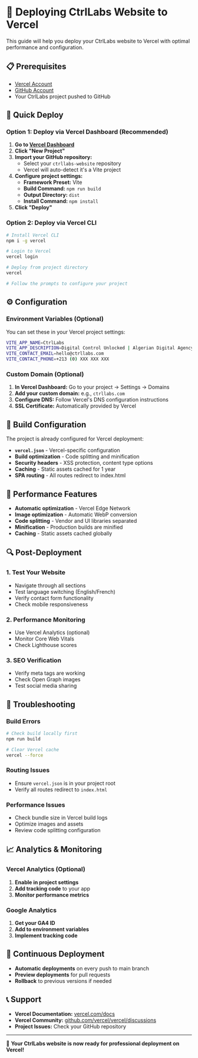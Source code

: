 # 🚀 Deploying CtrlLabs Website to Vercel

This guide will help you deploy your CtrlLabs website to Vercel with optimal performance and configuration.

## 📋 Prerequisites

- [Vercel Account](https://vercel.com/signup)
- [GitHub Account](https://github.com)
- Your CtrlLabs project pushed to GitHub

## 🚀 Quick Deploy

### Option 1: Deploy via Vercel Dashboard (Recommended)

1. **Go to [Vercel Dashboard](https://vercel.com/dashboard)**
2. **Click "New Project"**
3. **Import your GitHub repository:**
   - Select your `ctrllabs-website` repository
   - Vercel will auto-detect it's a Vite project
4. **Configure project settings:**
   - **Framework Preset:** Vite
   - **Build Command:** `npm run build`
   - **Output Directory:** `dist`
   - **Install Command:** `npm install`
5. **Click "Deploy"**

### Option 2: Deploy via Vercel CLI

```bash
# Install Vercel CLI
npm i -g vercel

# Login to Vercel
vercel login

# Deploy from project directory
vercel

# Follow the prompts to configure your project
```

## ⚙️ Configuration

### Environment Variables (Optional)

You can set these in your Vercel project settings:

```bash
VITE_APP_NAME=CtrlLabs
VITE_APP_DESCRIPTION=Digital Control Unlocked | Algerian Digital Agency
VITE_CONTACT_EMAIL=hello@ctrllabs.com
VITE_CONTACT_PHONE=+213 (0) XXX XXX XXX
```

### Custom Domain (Optional)

1. **In Vercel Dashboard:** Go to your project → Settings → Domains
2. **Add your custom domain:** e.g., `ctrllabs.com`
3. **Configure DNS:** Follow Vercel's DNS configuration instructions
4. **SSL Certificate:** Automatically provided by Vercel

## 🔧 Build Configuration

The project is already configured for Vercel deployment:

- **`vercel.json`** - Vercel-specific configuration
- **Build optimization** - Code splitting and minification
- **Security headers** - XSS protection, content type options
- **Caching** - Static assets cached for 1 year
- **SPA routing** - All routes redirect to index.html

## 📱 Performance Features

- **Automatic optimization** - Vercel Edge Network
- **Image optimization** - Automatic WebP conversion
- **Code splitting** - Vendor and UI libraries separated
- **Minification** - Production builds are minified
- **Caching** - Static assets cached globally

## 🔍 Post-Deployment

### 1. Test Your Website
- Navigate through all sections
- Test language switching (English/French)
- Verify contact form functionality
- Check mobile responsiveness

### 2. Performance Monitoring
- Use Vercel Analytics (optional)
- Monitor Core Web Vitals
- Check Lighthouse scores

### 3. SEO Verification
- Verify meta tags are working
- Check Open Graph images
- Test social media sharing

## 🚨 Troubleshooting

### Build Errors
```bash
# Check build locally first
npm run build

# Clear Vercel cache
vercel --force
```

### Routing Issues
- Ensure `vercel.json` is in your project root
- Verify all routes redirect to `index.html`

### Performance Issues
- Check bundle size in Vercel build logs
- Optimize images and assets
- Review code splitting configuration

## 📈 Analytics & Monitoring

### Vercel Analytics (Optional)
1. **Enable in project settings**
2. **Add tracking code** to your app
3. **Monitor performance metrics**

### Google Analytics
1. **Get your GA4 ID**
2. **Add to environment variables**
3. **Implement tracking code**

## 🔄 Continuous Deployment

- **Automatic deployments** on every push to main branch
- **Preview deployments** for pull requests
- **Rollback** to previous versions if needed

## 📞 Support

- **Vercel Documentation:** [vercel.com/docs](https://vercel.com/docs)
- **Vercel Community:** [github.com/vercel/vercel/discussions](https://github.com/vercel/vercel/discussions)
- **Project Issues:** Check your GitHub repository

---

🎉 **Your CtrlLabs website is now ready for professional deployment on Vercel!**
